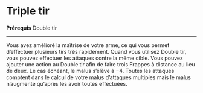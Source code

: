 # Triple tir

<p><strong>Prérequis</strong> Double tir</p>
<hr>
<p>Vous avez amélioré la maîtrise de votre arme, ce qui vous permet d’effectuer plusieurs tirs très rapidement. Quand vous utilisez Double tir, vous pouvez effectuer les attaques contre la même cible. Vous pouvez ajouter une action au Double tir afin de faire trois Frappes à distance au lieu de deux. Le cas échéant, le malus s’élève à −4. Toutes les attaques comptent dans le calcul de votre malus d’attaques multiples mais le malus n’augmente qu’après les avoir toutes effectuées.</p>